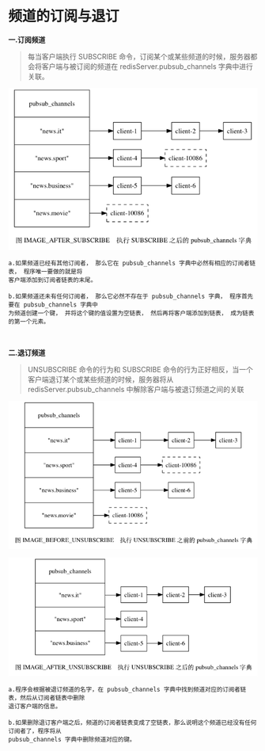 # 频道的订阅与退订

**一.订阅频道**

>每当客户端执行 SUBSCRIBE 命令，订阅某个或某些频道的时候，服务器都会将客户端与被订阅的频道在 redisServer.pubsub_channels 字典中进行关联。

![](./img/31.png)

```
a.如果频道已经有其他订阅者， 那么它在 pubsub_channels 字典中必然有相应的订阅者链表， 程序唯一要做的就是将
客户端添加到订阅者链表的末尾。

b.如果频道还未有任何订阅者， 那么它必然不存在于 pubsub_channels 字典， 程序首先要在 pubsub_channels 字典中
为频道创建一个键， 并将这个键的值设置为空链表， 然后再将客户端添加到链表， 成为链表的第一个元素。
```

<br>

**二.退订频道**

>UNSUBSCRIBE 命令的行为和 SUBSCRIBE 命令的行为正好相反，当一个客户端退订某个或某些频道的时候，服务器将从 redisServer.pubsub_channels 中解除客户端与被退订频道之间的关联

![](./img/32.png)

![](./img/33.png)

```
a.程序会根据被退订频道的名字，在 pubsub_channels 字典中找到频道对应的订阅者链表，然后从订阅者链表中删除
退订客户端的信息。

b.如果删除退订客户端之后，频道的订阅者链表变成了空链表，那么说明这个频道已经没有任何订阅者了，程序将从 
pubsub_channels 字典中删除频道对应的键。
```
